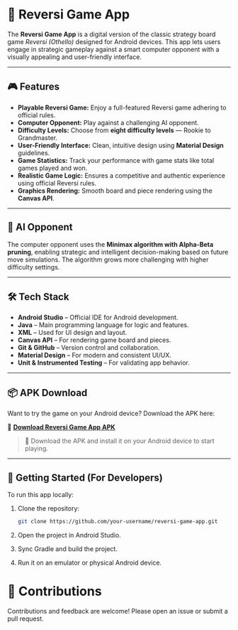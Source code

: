 # 📱 Reversi Game App

The **Reversi Game App** is a digital version of the classic strategy board game *Reversi (Othello)* designed for Android devices. This app lets users engage in strategic gameplay against a smart computer opponent with a visually appealing and user-friendly interface.

---

## 🎮 Features

- **Playable Reversi Game:** Enjoy a full-featured Reversi game adhering to official rules.
- **Computer Opponent:** Play against a challenging AI opponent.
- **Difficulty Levels:** Choose from **eight difficulty levels** — Rookie to Grandmaster.
- **User-Friendly Interface:** Clean, intuitive design using **Material Design** guidelines.
- **Game Statistics:** Track your performance with game stats like total games played and won.
- **Realistic Game Logic:** Ensures a competitive and authentic experience using official Reversi rules.
- **Graphics Rendering:** Smooth board and piece rendering using the **Canvas API**.

---

## 🧠 AI Opponent

The computer opponent uses the **Minimax algorithm with Alpha-Beta pruning**, enabling strategic and intelligent decision-making based on future move simulations. The algorithm grows more challenging with higher difficulty settings.

---

## 🛠️ Tech Stack

- **Android Studio** – Official IDE for Android development.
- **Java** – Main programming language for logic and features.
- **XML** – Used for UI design and layout.
- **Canvas API** – For rendering game board and pieces.
- **Git & GitHub** – Version control and collaboration.
- **Material Design** – For modern and consistent UI/UX.
- **Unit & Instrumented Testing** – For validating app behavior.

---

## 📦 APK Download

Want to try the game on your Android device? Download the APK here:

🔗 **[Download Reversi Game App APK](https://drive.google.com/drive/folders/1BaJWuvdYdBrbP08zNMAGfCdKiRkNRXGN?usp=sharing)**

> 📲 Download the APK and install it on your Android device to start playing.

---


## 🚀 Getting Started (For Developers)

To run this app locally:

1. Clone the repository:
   ```bash
   git clone https://github.com/your-username/reversi-game-app.git
   ```
2. Open the project in Android Studio.

3. Sync Gradle and build the project.

4. Run it on an emulator or physical Android device.

# 🤝 Contributions
Contributions and feedback are welcome! Please open an issue or submit a pull request.
